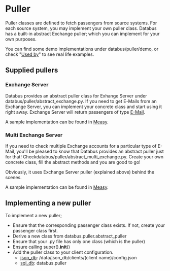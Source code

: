 # Puller

Puller classes are defined to fetch passengers from source systems. For each source system, you may implement your own puller class. Databus has a built-in abstract Exchange puller; which you can implement for your own purposes. 

You can find some demo implementations under databus/puller/demo, or check "[Used by](index.md)" to see real life examples.

## Supplied pullers

### Exchange Server

Databus provides an abstract puller class for Exhange Server under databus/puller/abstract_exchange.py. If you need to get E-Mails from an Exchange Server, you can implement your concrete class and start using it right away. Exchange Server will return passengers of type [E-Mail](passenger.md).

A sample implementation can be found in [Measy](https://github.com/keremkoseoglu/measy/).

### Multi Exchange Server

If you need to check multiple Exchange accounts for a particular type of E-Mail, you'll be pleased to know that Databus provides an abstract puller just for that! Checkdatabus/puller/abstract_multi_exchange.py. Create your own concrete class, fill the abstract methods and you are good to go!

Obviously, it uses Exchange Server puller (explained above) behind the scenes.

A sample implementation can be found in [Measy](https://github.com/keremkoseoglu/measy/).

## Implementing a new puller

To implement a new puller;

- Ensure that the corresponding passenger class exists. If not, create your passenger class first.
- Derive a new class from databus.puller.abstract_puller
- Ensure that your .py file has only one class (which is the puller)
- Ensure calling super().__init__()
- Add the puller class to your client configuration. 
    - [json_db](database.md): /data/json_db/clients/(client name)/config.json
    - [sql_db](database.md): databus.puller